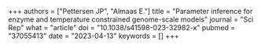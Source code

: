 +++
authors = ["Pettersen JP", "Almaas E."]
title = "Parameter inference for enzyme and temperature constrained genome-scale models"
journal = "Sci Rep"
what = "article"
doi = "10.1038/s41598-023-32982-x"
pubmed = "37055413"
date = "2023-04-13"
keywords = []
+++

